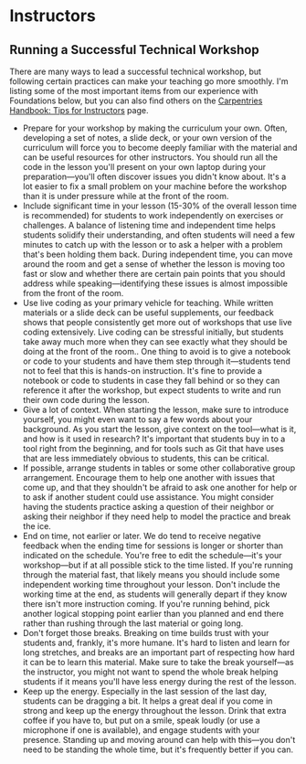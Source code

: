 # Instructors

## Running a Successful Technical Workshop

There are many ways to lead a successful technical workshop, but following certain practices can make your teaching go more smoothly. I'm listing some of the most important items from our experience with Foundations below, but you can also find others on the [Carpentries Handbook: Tips for Instructors](https://docs.carpentries.org/topic_folders/hosts_instructors/instructor_tips.html) page.

- Prepare for your workshop by making the curriculum your own. Often, developing a set of notes, a slide  deck, or your own version of the curriculum will force you to become deeply familiar with the material and can be useful resources for other instructors. You should run all the code in the lesson you'll present on your own laptop during your preparation—you'll often discover issues you didn't know about. It's a lot easier to fix a small problem on your machine before the workshop than it is under pressure while at the front of the room.
- Include significant time in your lesson (15-30% of the overall lesson time is recommended) for students to work independently on exercises or challenges. A balance of listening time and independent time helps students solidify their understanding, and often students will need a few minutes to catch up with the lesson or to ask a helper with a problem that's been holding them back. During independent time, you can move around the room and get a sense of whether the lesson is moving too fast or slow and whether there are certain pain points that you should address while speaking—identifying these issues is almost impossible from the front of the room.
- Use live coding as your primary vehicle for teaching. While written materials or a slide deck can be useful supplements, our feedback shows that people consistently get more out of workshops that use live coding extensively. Live coding can be stressful initially, but students take away much more when they can see exactly what they should be doing at the front of the room.. One thing to avoid is to give a notebook or code to your students and have them step through it—students tend not to feel that this is hands-on instruction. It's fine to provide a notebook or code to students in case they fall behind or so they can reference it after the workshop, but expect students to write and run their own code during the lesson.
- Give a lot of context. When starting the lesson, make sure to introduce yourself, you might even want to say a few words about your background. As you start the lesson, give context on the tool—what is it, and how is it used in research? It's important that students buy in to a tool right from the beginning, and for tools such as Git that have uses that are less immediately obvious to students, this can be critical.
- If possible, arrange students in tables or some other collaborative group arrangement. Encourage them to help one another with issues that come up, and that they shouldn't be afraid to ask one another for help or to ask if another student could use assistance. You might consider having the students practice asking a question of their neighbor or asking their neighbor if they need help to model the practice and break the ice.
- End on time, not earlier or later. We do tend to receive negative feedback when the ending time for sessions is longer or shorter than indicated on the schedule. You're free to edit the schedule—it's your workshop—but if at all possible stick to the time listed. If you're running through the material fast, that likely means you should include some independent working time throughout your lesson. Don't include the working time at the end, as students will generally depart if they know there isn't more instruction coming. If you're running behind, pick another logical stopping point earlier than you planned and end there rather than rushing through the last material or going long.
- Don't forget those breaks. Breaking on time builds trust with your students and, frankly, it's more humane. It's hard to listen and learn for long stretches, and breaks are an important part of respecting how hard it can be to learn this material. Make sure to take the break yourself—as the instructor, you might not want to spend the whole break helping students if it means you'll have less energy during the rest of the lesson.
- Keep up the energy. Especially in the last session of the last day, students can be dragging a bit. It helps a great deal if you come in strong and keep up the energy throughout the lesson. Drink that extra coffee if you have to, but put on a smile, speak loudly (or use a microphone if one is available), and engage students with your presence. Standing up and moving around can help with this—you don't need to be standing the whole time, but it's frequently better if you can.

